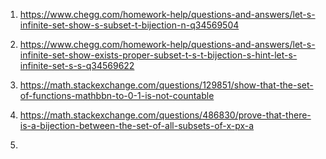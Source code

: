 1. https://www.chegg.com/homework-help/questions-and-answers/let-s-infinite-set-show-s-subset-t-bijection-n-q34569504

2. https://www.chegg.com/homework-help/questions-and-answers/let-s-infinite-set-show-exists-proper-subset-t-s-t-bijection-s-hint-let-s-infinite-set-s-s-q34569622

3. https://math.stackexchange.com/questions/129851/show-that-the-set-of-functions-mathbbn-to-0-1-is-not-countable

4. https://math.stackexchange.com/questions/486830/prove-that-there-is-a-bijection-between-the-set-of-all-subsets-of-x-px-a

5. 
